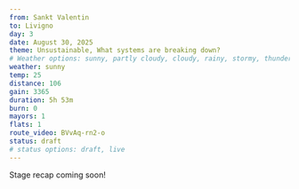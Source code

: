 ```yaml
---
from: Sankt Valentin
to: Livigno
day: 3
date: August 30, 2025
theme: Unsustainable, What systems are breaking down?
# Weather options: sunny, partly cloudy, cloudy, rainy, stormy, thunder, snowy, foggy
weather: sunny
temp: 25
distance: 106
gain: 3365
duration: 5h 53m
burn: 0
mayors: 1
flats: 1
route_video: BVvAq-rn2-o
status: draft
# status options: draft, live
---
```


Stage recap coming soon!
